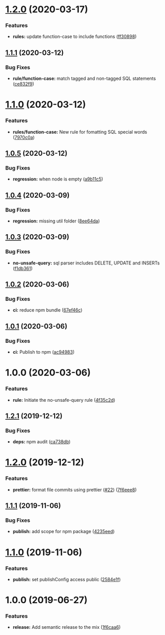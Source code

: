 # [1.2.0](https://github.com/5app/eslint-plugin-sequel/compare/v1.1.1...v1.2.0) (2020-03-17)


### Features

* **rules:** update function-case to include functions ([ff30898](https://github.com/5app/eslint-plugin-sequel/commit/ff30898c3b0cbf41cf6b45ca6e1c5aa54d762d56))

## [1.1.1](https://github.com/5app/eslint-plugin-sequel/compare/v1.1.0...v1.1.1) (2020-03-12)


### Bug Fixes

* **rule/function-case:** match tagged and non-tagged SQL statements ([ce832f9](https://github.com/5app/eslint-plugin-sequel/commit/ce832f9e7378f2a966179f75b535a20213f3bb55))

# [1.1.0](https://github.com/5app/eslint-plugin-sequel/compare/v1.0.5...v1.1.0) (2020-03-12)


### Features

* **rules/function-case:** New rule for fomatting SQL special words ([7970c0a](https://github.com/5app/eslint-plugin-sequel/commit/7970c0afa4ce5f3b9b58ac80a386d15d6da88ad2))

## [1.0.5](https://github.com/5app/eslint-plugin-sequel/compare/v1.0.4...v1.0.5) (2020-03-12)


### Bug Fixes

* **regression:** when node is empty ([a9b11c5](https://github.com/5app/eslint-plugin-sequel/commit/a9b11c5fb1b1ae7adcdc9aed45f780bd4c2181a7))

## [1.0.4](https://github.com/5app/eslint-plugin-sequel/compare/v1.0.3...v1.0.4) (2020-03-09)


### Bug Fixes

* **regression:** missing util folder ([8ee64da](https://github.com/5app/eslint-plugin-sequel/commit/8ee64da6c84a0b7b0c676a9bd2367cc283770dcc))

## [1.0.3](https://github.com/5app/eslint-plugin-sequel/compare/v1.0.2...v1.0.3) (2020-03-09)


### Bug Fixes

* **no-unsafe-query:** sql parser includes DELETE, UPDATE and INSERTs ([f1db361](https://github.com/5app/eslint-plugin-sequel/commit/f1db361d3de23321088b7be9c53b1a1ee72bb376))

## [1.0.2](https://github.com/5app/eslint-plugin-sequel/compare/v1.0.1...v1.0.2) (2020-03-06)


### Bug Fixes

* **ci:** reduce npm bundle ([67ef46c](https://github.com/5app/eslint-plugin-sequel/commit/67ef46cd62906dabfbb9c42767d0e77b68bb8eac))

## [1.0.1](https://github.com/5app/eslint-plugin-sequel/compare/v1.0.0...v1.0.1) (2020-03-06)


### Bug Fixes

* **ci:** Publish to npm ([ac94983](https://github.com/5app/eslint-plugin-sequel/commit/ac94983abe454d0199272dae5b27aac3197182c5))

# 1.0.0 (2020-03-06)


### Features

* **rule:** Initiate the no-unsafe-query rule ([4f35c2d](https://github.com/5app/eslint-plugin-sequel/commit/4f35c2df8c4c96303a5ee2d216e8d74c43c1efac))

## [1.2.1](https://github.com/5app/js-template/compare/v1.2.0...v1.2.1) (2019-12-12)


### Bug Fixes

* **deps:** npm audit ([ca738db](https://github.com/5app/js-template/commit/ca738dba9044e54931fab71afdee889a8acde958))

# [1.2.0](https://github.com/5app/js-template/compare/v1.1.1...v1.2.0) (2019-12-12)


### Features

* **prettier:** format file commits using prettier ([#22](https://github.com/5app/js-template/issues/22)) ([7f6eee8](https://github.com/5app/js-template/commit/7f6eee8f884fa4b21a7799df4b6727ab0a430415))

## [1.1.1](https://github.com/5app/js-template/compare/v1.1.0...v1.1.1) (2019-11-06)


### Bug Fixes

* **publish:** add scope for npm package ([4235eed](https://github.com/5app/js-template/commit/4235eed4a50b3ef4b7e8d1c949b25c1a8ce3ad11))

# [1.1.0](https://github.com/5app/js-template/compare/v1.0.0...v1.1.0) (2019-11-06)


### Features

* **publish:** set publishConfig access public ([2584e1f](https://github.com/5app/js-template/commit/2584e1f3bc90827ecf98ec7ca7286facdf1d9baf))

# 1.0.0 (2019-06-27)


### Features

* **release:** Add semantic release to the mix ([1f6caa6](https://github.com/5app/js-template/commit/1f6caa6))
